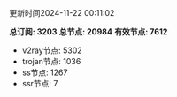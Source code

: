 更新时间2024-11-22 00:11:02

**总订阅: 3203**
**总节点: 20984**
**有效节点: 7612**
- v2ray节点: 5302
- trojan节点: 1036
- ss节点: 1267
- ssr节点: 7
